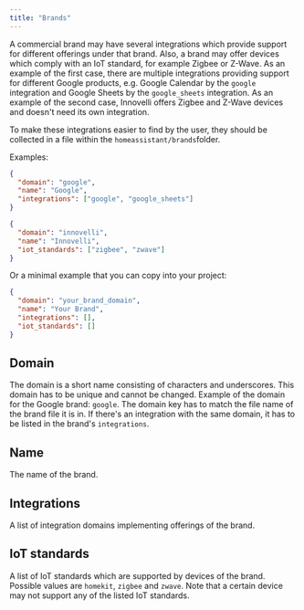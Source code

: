 ```yaml
---
title: "Brands"
---
```


A commercial brand may have several integrations which provide support for different offerings under that brand. Also, a brand may offer devices which comply with an IoT standard, for example Zigbee or Z-Wave.
As an example of the first case, there are multiple integrations providing support for different Google products, e.g. Google Calendar by the `google` integration and Google Sheets by the `google_sheets` integration.
As an example of the second case, Innovelli offers Zigbee and Z-Wave devices and doesn't need its own integration.


To make these integrations easier to find by the user, they should be collected in a file within the `homeassistant/brands`folder.

Examples:
```json
{
  "domain": "google",
  "name": "Google",
  "integrations": ["google", "google_sheets"]
}
```

```json
{
  "domain": "innovelli",
  "name": "Innovelli",
  "iot_standards": ["zigbee", "zwave"]
}
```

Or a minimal example that you can copy into your project:

```json
{
  "domain": "your_brand_domain",
  "name": "Your Brand",
  "integrations": [],
  "iot_standards": []
}
```

## Domain

The domain is a short name consisting of characters and underscores. This domain has to be unique and cannot be changed. Example of the domain for the Google brand: `google`. The domain key has to match the file name of the brand file it is in. If there's an integration with the same
domain, it has to be listed in the brand's `integrations`.

## Name

The name of the brand.

## Integrations

A list of integration domains implementing offerings of the brand.

## IoT standards

A list of IoT standards which are supported by devices of the brand. Possible values are `homekit`, `zigbee` and `zwave`. Note that a certain device may not support any of the listed IoT standards.
